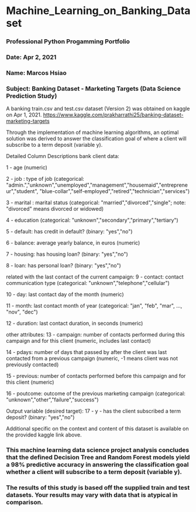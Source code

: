 # Machine_Learning_on_Banking_Dataset

### Professional Python Progamming Portfolio

### Date: Apr 2, 2021

### Name: Marcos Hsiao

### Subject: Banking Dataset - Marketing Targets (Data Science Prediction Study)


A banking train.csv and test.csv dataset (Version 2) was obtained on kaggle on Apr 1, 2021.
https://www.kaggle.com/prakharrathi25/banking-dataset-marketing-targets

Through the implementation of machine learning algorithms, an optimal solution was derived to answer the classification goal of where a client will subscribe to a term deposit (variable y).

Detailed Column Descriptions
bank client data:

1 - age (numeric)

2 - job : type of job (categorical: "admin.","unknown","unemployed","management","housemaid","entrepreneur","student",
"blue-collar","self-employed","retired","technician","services")

3 - marital : marital status (categorical: "married","divorced","single"; note: "divorced" means divorced or widowed)

4 - education (categorical: "unknown","secondary","primary","tertiary")

5 - default: has credit in default? (binary: "yes","no")

6 - balance: average yearly balance, in euros (numeric)

7 - housing: has housing loan? (binary: "yes","no")

8 - loan: has personal loan? (binary: "yes","no")

related with the last contact of the current campaign:
9 - contact: contact communication type (categorical: "unknown","telephone","cellular")

10 - day: last contact day of the month (numeric)

11 - month: last contact month of year (categorical: "jan", "feb", "mar", …, "nov", "dec")

12 - duration: last contact duration, in seconds (numeric)

other attributes:
13 - campaign: number of contacts performed during this campaign and for this client (numeric, includes last contact)

14 - pdays: number of days that passed by after the client was last contacted from a previous campaign (numeric, -1 means client was not previously contacted)

15 - previous: number of contacts performed before this campaign and for this client (numeric)

16 - poutcome: outcome of the previous marketing campaign (categorical: "unknown","other","failure","success")

Output variable (desired target):
17 - y - has the client subscribed a term deposit? (binary: "yes","no")

Additional specific on the context and content of this dataset is available on the provided kaggle link above.
    
### This machine learning data science project analysis concludes that the defined Decision Tree and Random Forest models yield a 98% predictive accuracy in answering the classification goal whether a client will subscribe to a term deposit (variable y).

### The results of this study is based off the supplied train and test datasets. Your results may vary with data that is atypical in comparison.
